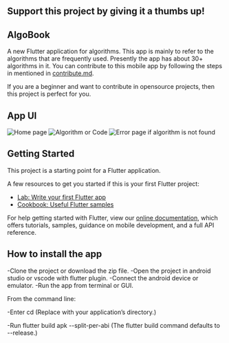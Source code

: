 ## Support this project by giving it a thumbs up!

## AlgoBook

A new Flutter application for algorithms. This app is mainly to refer to the algorithms that are frequently used. Presently the app has about 30+ algorithms in it. You can contribute to this mobile app by following the steps in mentioned in [contribute.md]().
 
 
If you are a beginner and want to contribute in opensource projects, then this project is perfect for you.
  
## App UI
![Home page](https://github.com/gloria2000/AlgoBook/blob/master/1.jpeg)
![Algorithm or Code](https://github.com/gloria2000/AlgoBook/blob/master/2.jpeg)
![Error page if algorithm is not found](https://github.com/gloria2000/AlgoBook/blob/master/3.jpeg)

## Getting Started

This project is a starting point for a Flutter application.

A few resources to get you started if this is your first Flutter project:

- [Lab: Write your first Flutter app](https://flutter.dev/docs/get-started/codelab)
- [Cookbook: Useful Flutter samples](https://flutter.dev/docs/cookbook)

For help getting started with Flutter, view our
[online documentation](https://flutter.dev/docs), which offers tutorials,
samples, guidance on mobile development, and a full API reference.


## How to install the app 

-Clone the project or download the zip file. 
-Open the project in android studio or vscode with flutter plugin. 
-Connect the android device or emulator. 
-Run the app from terminal or GUI. 

From the command line:

-Enter cd <app dir>
  (Replace <app dir> with your application’s directory.)
  
-Run flutter build apk --split-per-abi
  (The flutter build command defaults to --release.)



